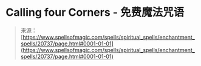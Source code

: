 <!--yml

分类：未分类

日期：2024-06-12 19:03:49

-->

# Calling four Corners - 免费魔法咒语

> 来源：[https://www.spellsofmagic.com/spells/spiritual_spells/enchantment_spells/20737/page.html#0001-01-01](https://www.spellsofmagic.com/spells/spiritual_spells/enchantment_spells/20737/page.html#0001-01-01)
